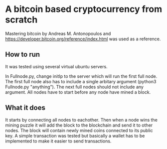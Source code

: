 # A bitcoin based cryptocurrency from scratch
Mastering bitcoin by Andreas M. Antonopoulos and https://developer.bitcoin.org/reference/index.html was used as a reference.


## How to run
It was tested using several virtual ubuntu servers.

In Fullnode.py, change initIp to the server which will run the first full node. The first full node also has to include a single arbitary argument (python3 Fullnode.py "anything"). The next full nodes should not include any argument. All nodes have to start before any node have mined a block. 

## What it does
It starts by connecting all nodes to eachother.
Then when a node wins the mining puzzle it will add the block to the blockchain and send it to other nodes. The block will contain newly mined coins connected to its public key. A simple transaction was tested but basically a wallet has to be implemented to make it easier to send transactions.

